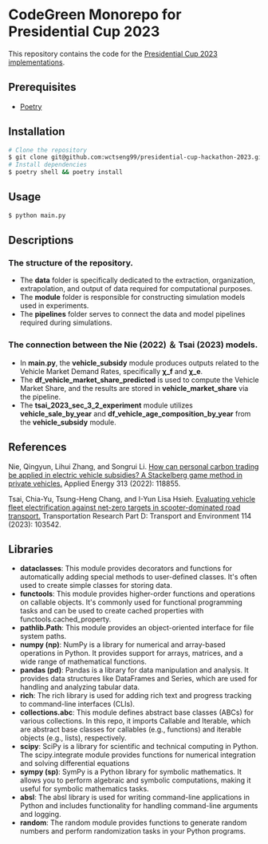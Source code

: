 # CodeGreen Monorepo for Presidential Cup 2023

This repository contains the code for the [Presidential Cup 2023 implementations](https://drive.google.com/drive/folders/1N6BmysFX87uxfQ4h3tGMTNv7paUDfCUa?usp=share_link).

## Prerequisites

- [Poetry](https://python-poetry.org/docs/#installation)

## Installation

```bash
# Clone the repository
$ git clone git@github.com:wctseng99/presidential-cup-hackathon-2023.git && cd presidential-cup-hackathon-2023
# Install dependencies
$ poetry shell && poetry install
```

## Usage

```bash
$ python main.py
```

## Descriptions

### The structure of the repository.

- The **data** folder is specifically dedicated to the extraction, organization, extrapolation, and output of data required for computational purposes.
- The **module** folder is responsible for constructing simulation models used in experiments.
- The **pipelines** folder serves to connect the data and model pipelines required during simulations.

### The connection between the Nie (2022) ＆ Tsai (2023) models.

- In **main.py**, the **vehicle_subsidy** module produces outputs related to the Vehicle Market Demand Rates, specifically **χ_f** and **χ_e**.
- The **df_vehicle_market_share_predicted** is used to compute the Vehicle Market Share, and the results are stored in **vehicle_market_share** via the pipeline.
- The **tsai_2023_sec_3_2_experiment** module utilizes **vehicle_sale_by_year** and **df_vehicle_age_composition_by_year** from the **vehicle_subsidy** module.

## References

Nie, Qingyun, Lihui Zhang, and Songrui Li.
[How can personal carbon trading be applied in electric vehicle subsidies? A Stackelberg game method in private vehicles.](https://www.sciencedirect.com/science/article/abs/pii/S0306261922002914) Applied Energy 313 (2022): 118855.

Tsai, Chia-Yu, Tsung-Heng Chang, and I-Yun Lisa Hsieh.
[Evaluating vehicle fleet electrification against net-zero targets in scooter-dominated road transport.](https://www.sciencedirect.com/science/article/pii/S1361920922003686) Transportation Research Part D: Transport and Environment 114 (2023): 103542.

## Libraries

- **dataclasses**: This module provides decorators and functions for automatically adding special methods to user-defined classes. It's often used to create simple classes for storing data.
- **functools**: This module provides higher-order functions and operations on callable objects. It's commonly used for functional programming tasks and can be used to create cached properties with functools.cached_property.
- **pathlib.Path**: This module provides an object-oriented interface for file system paths. 
- **numpy (np)**: NumPy is a library for numerical and array-based operations in Python. It provides support for arrays, matrices, and a wide range of mathematical functions.
- **pandas (pd)**: Pandas is a library for data manipulation and analysis. It provides data structures like DataFrames and Series, which are used for handling and analyzing tabular data.
- **rich**: The rich library is used for adding rich text and progress tracking to command-line interfaces (CLIs).
- **collections.abc**: This module defines abstract base classes (ABCs) for various collections. In this repo, it imports Callable and Iterable, which are abstract base classes for callables (e.g., functions) and iterable objects (e.g., lists), respectively.
- **scipy**: SciPy is a library for scientific and technical computing in Python. The scipy.integrate module provides functions for numerical integration and solving differential equations
- **sympy (sp)**: SymPy is a Python library for symbolic mathematics. It allows you to perform algebraic and symbolic computations, making it useful for symbolic mathematics tasks.
- **absl**: The absl library is used for writing command-line applications in Python and includes functionality for handling command-line arguments and logging. 
- **random**: The random module provides functions to generate random numbers and perform randomization tasks in your Python programs.
